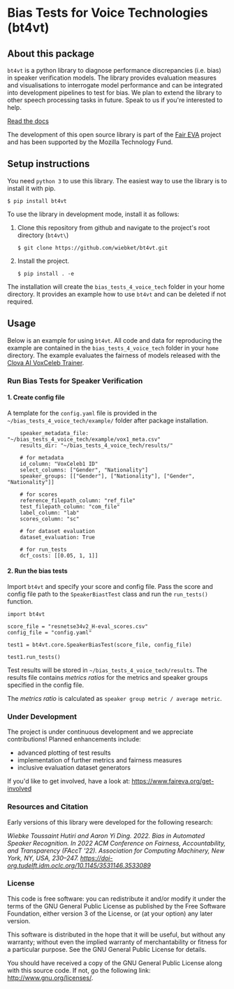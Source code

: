 # Bias Tests for Voice Technologies (bt4vt)

## About this package

`bt4vt` is a python library to diagnose performance discrepancies (i.e. bias) in speaker verification models. The library provides evaluation measures and visualisations to interrogate model performance and can be integrated into development pipelines to test for bias. We plan to extend the library to other speech processing tasks in future. Speak to us if you're interested to help.

<a href="https://bt4vt.readthedocs.io/en/latest/" target="_blank">Read the docs</a>

The development of this open source library is part of the <a href="https://www.faireva.org/" target="_blank">Fair EVA</a>
project and has been supported by the Mozilla Technology Fund.

## Setup instructions
You need `python 3` to use this library. The easiest way to use the library is to install it with pip.
```
$ pip install bt4vt
```
To use the library in development mode, install it as follows:

1. Clone this repository from github and navigate to the project's root directory (`bt4vt\`)
    ```
    $ git clone https://github.com/wiebket/bt4vt.git
    ```
2. Install the project.

    ```
    $ pip install . -e
    ```
The installation will create the `bias_tests_4_voice_tech` folder in your home directory. It provides an example how to use `bt4vt` and can be deleted if not required. 

## Usage

Below is an example for using `bt4vt`. All code and data for reproducing the example are contained in the `bias_tests_4_voice_tech` folder in your `home` directory. The example evaluates the fairness of models released with the <a href="https://github.com/clovaai/voxceleb_trainer" target="_blank">Clova AI VoxCeleb Trainer</a>.

### Run Bias Tests for Speaker Verification

#### 1. Create config file

A template for the `config.yaml` file is provided in the `~/bias_tests_4_voice_tech/example/` folder after package installation.

```
    speaker_metadata_file: "~/bias_tests_4_voice_tech/example/vox1_meta.csv"
    results_dir: "~/bias_tests_4_voice_tech/results/"

    # for metadata
    id_column: "VoxCeleb1 ID"
    select_columns: ["Gender", "Nationality"]
    speaker_groups: [["Gender"], ["Nationality"], ["Gender", "Nationality"]]

    # for scores
    reference_filepath_column: "ref_file"
    test_filepath_column: "com_file"
    label_column: "lab"
    scores_column: "sc"

    # for dataset evaluation
    dataset_evaluation: True

    # for run_tests
    dcf_costs: [[0.05, 1, 1]]
```

#### 2. Run the bias tests 

Import `bt4vt` and specify your score and config file. Pass the score and config file path to the `SpeakerBiastTest` class and run the `run_tests()` function.

```
import bt4vt

score_file = "resnetse34v2_H-eval_scores.csv"
config_file = "config.yaml"

test1 = bt4vt.core.SpeakerBiasTest(score_file, config_file)

test1.run_tests()
```

Test results will be stored in `~/bias_tests_4_voice_tech/results`. The results file contains *metrics ratios* for the metrics and speaker groups specified in the config file. 

The *metrics ratio* is calculated as ```speaker group metric / average metric```.

### Under Development

The project is under continuous development and we appreciate contributions! Planned enhancements include:
* advanced plotting of test results
* implementation of further metrics and fairness measures
* inclusive evaluation dataset generators

If you'd like to get involved, have a look at: https://www.faireva.org/get-involved 

### Resources and Citation

Early versions of this library were developed for the following research:

*Wiebke Toussaint Hutiri and Aaron Yi Ding. 2022. Bias in Automated Speaker Recognition. In 2022 ACM Conference on Fairness, Accountability, and Transparency (FAccT '22). Association for Computing Machinery, New York, NY, USA, 230–247. https://doi-org.tudelft.idm.oclc.org/10.1145/3531146.3533089* 

### License

This code is free software: you can redistribute it and/or modify it under the terms of the GNU General Public License as published by the Free Software Foundation, either version 3 of the License, or (at your option) any later version.

This software is distributed in the hope that it will be useful, but without any warranty; without even the implied warranty of merchantability or fitness for a particular purpose. See the GNU General Public License for details.

You should have received a copy of the GNU General Public License along with this source code. If not, go the following link: http://www.gnu.org/licenses/.
